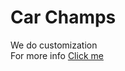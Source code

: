 # Car Champs
We do customization<br>
For more info <a href="https://vivekgugnani.github.io/Car_Champs">Click me</a>
